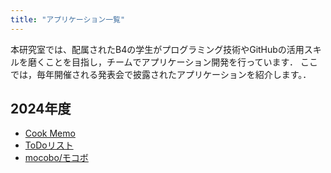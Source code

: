```yaml
---
title: "アプリケーション一覧"
---
```


本研究室では、配属されたB4の学生がプログラミング技術やGitHubの活用スキルを磨くことを目指し，チームでアプリケーション開発を行っています．
ここでは，毎年開催される発表会で披露されたアプリケーションを紹介します。．

## 2024年度
-  [Cook Memo](/application/2024/cook_memo/)
-  [ToDoリスト](/application/2024/to_do_app/)
- [mocobo/モコボ](/application/2024/my_own_cook_book/)